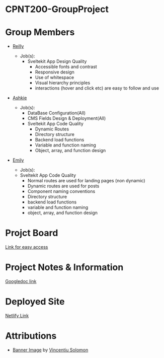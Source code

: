 # CPNT200-GroupProject
# Group Members
- [Reilly](https://github.com/HazyInk)
  - Job(s):
    - Sveltekit App Design Quality
      - Accessible fonts and contrast
      - Responsive design
      - Use of whitespace
      - Visual hierarchy principles
      - interactions (hover and click etc) are easy to follow and use

- [Ashkie](https://github.com/AshkieCharles)
  - Job(s): 
    - DataBase Configuration(All)
    - CMS Fields Design & Deployment(All)
    - Sveltekit App Code Quality
      - Dynamic Routes
      - Directory structure
      - Backend load functions
      - Variable and function naming
      - Object, array, and function design

- [Emily](https://github.com/Emilypearl91)
    - Job(s):
    - Sveltekit App Code Quality
      - Normal routes are used for landing pages (non dynamic)
      - Dynamic routes are used for posts
      - Component naming conventions
      - Directory structure
      - backend load functions
      - variable and function naming
      - object, array, and function design

# Projct Board
[Link for easy access](https://github.com/users/HazyInk/projects/5)
# Project Notes & Information
[Googledoc link](https://docs.google.com/document/d/1R6fcox4HRMVbZqfHp--8djweU30OU-66LRDmomFtEIc/edit)
# Deployed Site
[Netlify Link](https://radiant-moxie-db4871.netlify.app/)
# Attributions
- [Banner Image](https://unsplash.com/photos/silhouette-photo-of-mountain-during-night-time-ln5drpv_ImI) by [Vincentiu Solomon](https://unsplash.com/@vincentiu)
